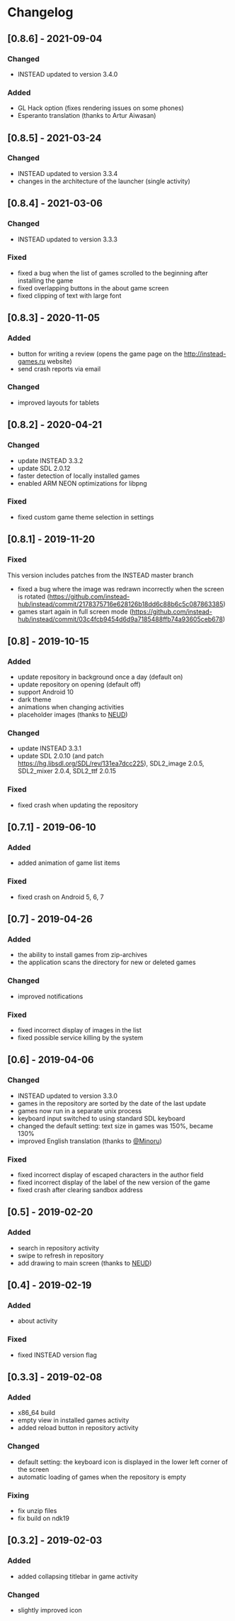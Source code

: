 # Changelog

## [0.8.6] - 2021-09-04
### Changed
- INSTEAD updated to version 3.4.0
### Added
- GL Hack option (fixes rendering issues on some phones)
- Esperanto translation (thanks to Artur Aiwasan)

## [0.8.5] - 2021-03-24
### Changed
- INSTEAD updated to version 3.3.4
- changes in the architecture of the launcher (single activity)

## [0.8.4] - 2021-03-06
### Changed
- INSTEAD updated to version 3.3.3
### Fixed
- fixed a bug when the list of games scrolled to the beginning after installing the game
- fixed overlapping buttons in the about game screen
- fixed clipping of text with large font

## [0.8.3] - 2020-11-05
### Added
- button for writing a review (opens the game page on the http://instead-games.ru website)
- send crash reports via email
### Changed
- improved layouts for tablets

## [0.8.2] - 2020-04-21
### Changed
- update INSTEAD 3.3.2
- update SDL 2.0.12
- faster detection of locally installed games
- enabled ARM NEON optimizations for libpng
### Fixed
- fixed custom game theme selection in settings

## [0.8.1] - 2019-11-20
### Fixed
This version includes patches from the INSTEAD master branch 

- fixed a bug where the image was redrawn incorrectly when the screen is rotated (https://github.com/instead-hub/instead/commit/2178375716e628126b18dd6c88b6c5c087863385)
- games start again in full screen mode (https://github.com/instead-hub/instead/commit/03c4fcb9454d6d9a7185488ffb74a93605ceb678)

## [0.8] - 2019-10-15
### Added
- update repository in background once a day (default on)
- update repository on opening (default off)
- support Android 10
- dark theme
- animations when changing activities
- placeholder images (thanks to [NEUD](https://vk.com/neudd))

### Changed
- update INSTEAD 3.3.1
- update SDL 2.0.10 (and patch https://hg.libsdl.org/SDL/rev/131ea7dcc225), SDL2_image 2.0.5, SDL2_mixer 2.0.4, SDL2_ttf 2.0.15

### Fixed
- fixed crash when updating the repository

## [0.7.1] - 2019-06-10
### Added
- added animation of game list items

### Fixed
- fixed crash on Android 5, 6, 7

## [0.7] - 2019-04-26
### Added
- the ability to install games from zip-archives
- the application scans the directory for new or deleted games

### Changed
- improved notifications

### Fixed
- fixed incorrect display of images in the list
- fixed possible service killing by the system

## [0.6] - 2019-04-06
### Changed
- INSTEAD updated to version 3.3.0
- games in the repository are sorted by the date of the last update
- games now run in a separate unix process
- keyboard input switched to using standard SDL keyboard
- changed the default setting: text size in games was 150%, became 130%
- improved English translation (thanks to [@Minoru](https://github.com/Minoru))

### Fixed
- fixed incorrect display of escaped characters in the author field
- fixed incorrect display of the label of the new version of the game
- fixed crash after clearing sandbox address

## [0.5] - 2019-02-20
### Added
- search in repository activity
- swipe to refresh in repository
- add drawing to main screen (thanks to [NEUD](https://vk.com/neudd))

## [0.4] - 2019-02-19
### Added
- about activity

### Fixed
- fixed INSTEAD version flag

## [0.3.3] - 2019-02-08
### Added
- x86_64 build
- empty view in installed games activity
- added reload button in repository activity

### Changed
- default setting: the keyboard icon is displayed in the lower left corner of the screen
- automatic loading of games when the repository is empty

### Fixing
- fix unzip files
- fix build on ndk19

## [0.3.2] - 2019-02-03
### Added
- added collapsing titlebar in game activity

### Changed
- slightly improved icon
